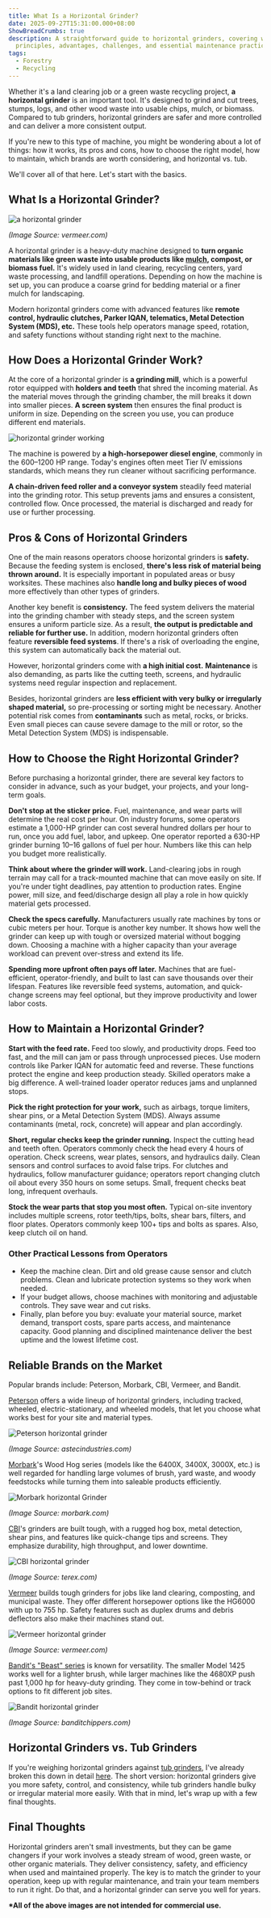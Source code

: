 ```yaml
---
title: What Is a Horizontal Grinder?
date: 2025-09-27T15:31:00.000+08:00
ShowBreadCrumbs: true
description: A straightforward guide to horizontal grinders, covering working
  principles, advantages, challenges, and essential maintenance practices.
tags:
  - Forestry
  - Recycling
---
```

Whether it's a land clearing job or a green waste recycling project, **a horizontal grinder** is an important tool. It's designed to grind and cut trees, stumps, logs, and other wood waste into usable chips, mulch, or biomass. Compared to tub grinders, horizontal grinders are safer and more controlled and can deliver a more consistent output.

If you're new to this type of machine, you might be wondering about a lot of things: how it works, its pros and cons, how to choose the right model, how to maintain, which brands are worth considering, and horizontal vs. tub.

We'll cover all of that here. Let's start with the basics.

## What Is a Horizontal Grinder?

![a horizontal grinder](/uploads/tub-grinder-vs-horizontal-grinder-blog-5.jpg "A Horizontal Grinder")

*(Image Source: vermeer.com)*

A horizontal grinder is a heavy-duty machine designed to **turn organic materials like green waste into usable products like [mulch](https://www.mechcarbide.com/posts/what-is-forestry-mulching-benefits-equipment-and-costs-explained/), compost, or biomass fuel.** It's widely used in land clearing, recycling centers, yard waste processing, and landfill operations. Depending on how the machine is set up, you can produce a coarse grind for bedding material or a finer mulch for landscaping.

Modern horizontal grinders come with advanced features like **remote control, hydraulic clutches, Parker IQAN, telematics, Metal Detection System (MDS), etc.** These tools help operators manage speed, rotation, and safety functions without standing right next to the machine.

## How Does a Horizontal Grinder Work?

At the core of a horizontal grinder is **a grinding mill**, which is a powerful rotor equipped with **holders and teeth** that shred the incoming material. As the material moves through the grinding chamber, the mill breaks it down into smaller pieces. **A screen system** then ensures the final product is uniform in size. Depending on the screen you use, you can produce different end materials.

![horizontal grinder working](/uploads/tub-grinder-vs-horizontal-grinder-blog-2.png "Horizontal Grinder Working")

The machine is powered by **a high-horsepower diesel engine**, commonly in the 600–1200 HP range. Today's engines often meet Tier IV emissions standards, which means they run cleaner without sacrificing performance.

**A chain-driven feed roller and a conveyor system** steadily feed material into the grinding rotor. This setup prevents jams and ensures a consistent, controlled flow. Once processed, the material is discharged and ready for use or further processing.

## Pros & Cons of Horizontal Grinders

One of the main reasons operators choose horizontal grinders is **safety.** Because the feeding system is enclosed, **there's less risk of material being thrown around.** It is especially important in populated areas or busy worksites. These machines also **handle long and bulky pieces of wood** more effectively than other types of grinders.

Another key benefit is **consistency.** The feed system delivers the material into the grinding chamber with steady steps, and the screen system ensures a uniform particle size. As a result, **the output is predictable and reliable for further use.** In addition, modern horizontal grinders often feature **reversible feed systems**. If there's a risk of overloading the engine, this system can automatically back the material out.

However, horizontal grinders come with **a high initial cost.** **Maintenance** is also demanding, as parts like the cutting teeth, screens, and hydraulic systems need regular inspection and replacement.

Besides, horizontal grinders are **less efficient with very bulky or irregularly shaped material,** so pre-processing or sorting might be necessary. Another potential risk comes from **contaminants** such as metal, rocks, or bricks. Even small pieces can cause severe damage to the mill or rotor, so the Metal Detection System (MDS) is indispensable.

## How to Choose the Right Horizontal Grinder?

Before purchasing a horizontal grinder, there are several key factors to consider in advance, such as your budget, your projects, and your long-term goals.

**Don't stop at the sticker price.** Fuel, maintenance, and wear parts will determine the real cost per hour. On industry forums, some operators estimate a 1,000-HP grinder can cost several hundred dollars per hour to run, once you add fuel, labor, and upkeep. One operator reported a 630-HP grinder burning 10–16 gallons of fuel per hour. Numbers like this can help you budget more realistically.

**Think about where the grinder will work.** Land-clearing jobs in rough terrain may call for a track-mounted machine that can move easily on site. If you're under tight deadlines, pay attention to production rates. Engine power, mill size, and feed/discharge design all play a role in how quickly material gets processed.

**Check the specs carefully.** Manufacturers usually rate machines by tons or cubic meters per hour. Torque is another key number. It shows how well the grinder can keep up with tough or oversized material without bogging down. Choosing a machine with a higher capacity than your average workload can prevent over-stress and extend its life.

**Spending more upfront often pays off later.** Machines that are fuel-efficient, operator-friendly, and built to last can save thousands over their lifespan. Features like reversible feed systems, automation, and quick-change screens may feel optional, but they improve productivity and lower labor costs.

## How to Maintain a Horizontal Grinder?

**Start with the feed rate.** Feed too slowly, and productivity drops. Feed too fast, and the mill can jam or pass through unprocessed pieces. Use modern controls like Parker IQAN for automatic feed and reverse. These functions protect the engine and keep production steady. Skilled operators make a big difference. A well-trained loader operator reduces jams and unplanned stops.

**Pick the right protection for your work,** such as airbags, torque limiters, shear pins, or a Metal Detection System (MDS). Always assume contaminants (metal, rock, concrete) will appear and plan accordingly.

**Short, regular checks keep the grinder running.** Inspect the cutting head and teeth often. Operators commonly check the head every 4 hours of operation. Check screens, wear plates, sensors, and hydraulics daily. Clean sensors and control surfaces to avoid false trips. For clutches and hydraulics, follow manufacturer guidance; operators report changing clutch oil about every 350 hours on some setups. Small, frequent checks beat long, infrequent overhauls.

**Stock the wear parts that stop you most often.** Typical on-site inventory includes multiple screens, rotor teeth/tips, bolts, shear bars, filters, and floor plates. Operators commonly keep 100+ tips and bolts as spares. Also, keep clutch oil on hand.

### Other Practical Lessons from Operators

* Keep the machine clean. Dirt and old grease cause sensor and clutch problems. Clean and lubricate protection systems so they work when needed. 
* If your budget allows, choose machines with monitoring and adjustable controls. They save wear and cut risks. 
* Finally, plan before you buy: evaluate your material source, market demand, transport costs, spare parts access, and maintenance capacity. Good planning and disciplined maintenance deliver the best uptime and the lowest lifetime cost.

## Reliable Brands on the Market

Popular brands include: Peterson, Morbark, CBI, Vermeer, and Bandit.

[Peterson](https://www.astecindustries.com/forestry-environmental-recycling/grinders) offers a wide lineup of horizontal grinders, including tracked, wheeled, electric-stationary, and wheeled models, that let you choose what works best for your site and material types.

![Peterson horizontal grinder](/uploads/what-is-a-horizontal-grinder-blog-1.jpg "Peterson Horizontal Grinder")

*(Image Source: astecindustries.com)*

[Morbark](https://www.morbark.com/horizontal-grindersn/)'s Wood Hog series (models like the 6400X, 3400X, 3000X, etc.) is well regarded for handling large volumes of brush, yard waste, and woody feedstocks while turning them into saleable products efficiently.

![Morbark horizontal Grinder](/uploads/what-is-a-horizontal-grinder-blog-2.jpg "Morbark Horizontal Grinder")

*(Image Source: morbark.com)*

[CBI](https://www.terex.com/cbi/en/equipment/horizontal-grinders)'s grinders are built tough, with a rugged hog box, metal detection, shear pins, and features like quick-change tips and screens. They emphasize durability, high throughput, and lower downtime.

![CBI horizontal grinder](/uploads/what-is-a-horizontal-grinder-blog-3.jpg "CBI Horizontal Grinder")

*(Image Source: terex.com)*

[Vermeer](https://www.vermeer.com/na/horizontal-grinders) builds tough grinders for jobs like land clearing, composting, and municipal waste. They offer different horsepower options like the HG6000 with up to 755 hp. Safety features such as duplex drums and debris deflectors also make their machines stand out.

![Vermeer horizontal grinder](/uploads/tub-grinder-vs-horizontal-grinder-blog-5.jpg "Vermeer Horizontal Grinder")

*(Image Source: vermeer.com)*

[Bandit's "Beast" series](https://banditchippers.com/the-beast-horizontal-grinders/) is known for versatility. The smaller Model 1425 works well for a lighter brush, while larger machines like the 4680XP push past 1,000 hp for heavy-duty grinding. They come in tow-behind or track options to fit different job sites.

![Bandit horizontal grinder](/uploads/what-is-a-horizontal-grinder-blog-4.jpg "Bandit Horizontal Grinder")

*(Image Source: banditchippers.com)*

## Horizontal Grinders vs. Tub Grinders

If you're weighing horizontal grinders against [tub grinders](https://www.mechcarbide.com/posts/what-is-a-tub-grinder-a-guide-for-landowners-and-pros/), I've already broken this down in detail [here](https://www.mechcarbide.com/posts/tub-grinder-vs-horizontal-grinder-which-one-fits-your-operation/). The short version: horizontal grinders give you more safety, control, and consistency, while tub grinders handle bulky or irregular material more easily. With that in mind, let's wrap up with a few final thoughts.

## Final Thoughts

Horizontal grinders aren't small investments, but they can be game changers if your work involves a steady stream of wood, green waste, or other organic materials. They deliver consistency, safety, and efficiency when used and maintained properly. The key is to match the grinder to your operation, keep up with regular maintenance, and train your team members to run it right. Do that, and a horizontal grinder can serve you well for years.

**\*All of the above images are not intended for commercial use.**
